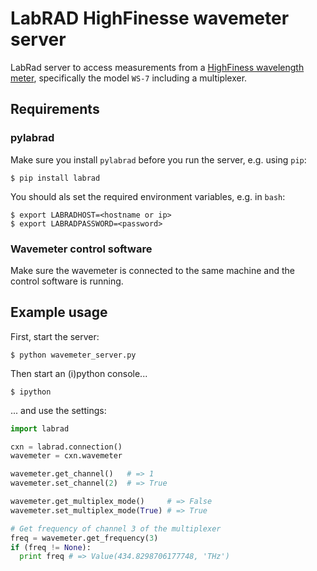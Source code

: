 # LabRAD HighFinesse wavemeter server

LabRad server to access measurements from a [HighFiness wavelength meter](http://www.highfinesse.com/en/wavelengthmeter/28/high-precision-wavelength-meter), specifically the model `WS-7` including a multiplexer.

## Requirements

### pylabrad

Make sure you install `pylabrad` before you run the server, e.g. using `pip`:

```shell
$ pip install labrad
```

You should als set the required environment variables, e.g. in `bash`:

```shell
$ export LABRADHOST=<hostname or ip>
$ export LABRADPASSWORD=<password>
```

### Wavemeter control software

Make sure the wavemeter is connected to the same machine and the
control software is running.

## Example usage

First, start the server:

```shell
$ python wavemeter_server.py
```

Then start an (i)python console...

```shell
$ ipython
```

... and use the settings:

```python
import labrad

cxn = labrad.connection()
wavemeter = cxn.wavemeter

wavemeter.get_channel()   # => 1
wavemeter.set_channel(2)  # => True

wavemeter.get_multiplex_mode()     # => False
wavemeter.set_multiplex_mode(True) # => True

# Get frequency of channel 3 of the multiplexer
freq = wavemeter.get_frequency(3)
if (freq != None):
  print freq # => Value(434.8298706177748, 'THz')
```
